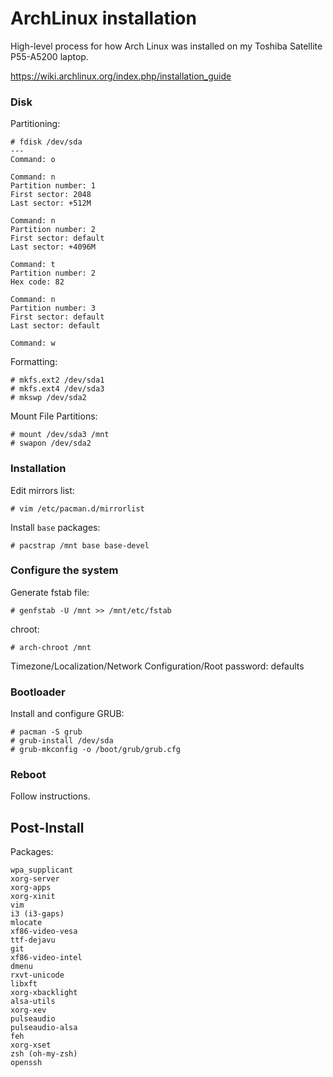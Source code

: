 # ArchLinux installation

High-level process for how Arch Linux was installed on my Toshiba Satellite
P55-A5200 laptop.

https://wiki.archlinux.org/index.php/installation_guide

### Disk
Partitioning:
```
# fdisk /dev/sda
---
Command: o

Command: n
Partition number: 1
First sector: 2048
Last sector: +512M

Command: n
Partition number: 2
First sector: default
Last sector: +4096M

Command: t
Partition number: 2
Hex code: 82

Command: n
Partition number: 3
First sector: default
Last sector: default

Command: w
```

Formatting:
```
# mkfs.ext2 /dev/sda1
# mkfs.ext4 /dev/sda3
# mkswp /dev/sda2
```

Mount File Partitions:
```
# mount /dev/sda3 /mnt
# swapon /dev/sda2
```

### Installation
Edit mirrors list:

`# vim /etc/pacman.d/mirrorlist`

Install `base` packages:

`# pacstrap /mnt base base-devel`

### Configure the system
Generate fstab file:

`# genfstab -U /mnt >> /mnt/etc/fstab`

chroot:

`# arch-chroot /mnt`

Timezone/Localization/Network Configuration/Root password: defaults

### Bootloader
Install and configure GRUB:
```
# pacman -S grub
# grub-install /dev/sda
# grub-mkconfig -o /boot/grub/grub.cfg
```

### Reboot
Follow instructions.

## Post-Install
Packages:
```
wpa_supplicant
xorg-server
xorg-apps
xorg-xinit
vim
i3 (i3-gaps)
mlocate
xf86-video-vesa
ttf-dejavu
git
xf86-video-intel
dmenu
rxvt-unicode
libxft
xorg-xbacklight
alsa-utils
xorg-xev
pulseaudio
pulseaudio-alsa
feh
xorg-xset
zsh (oh-my-zsh)
openssh
```
